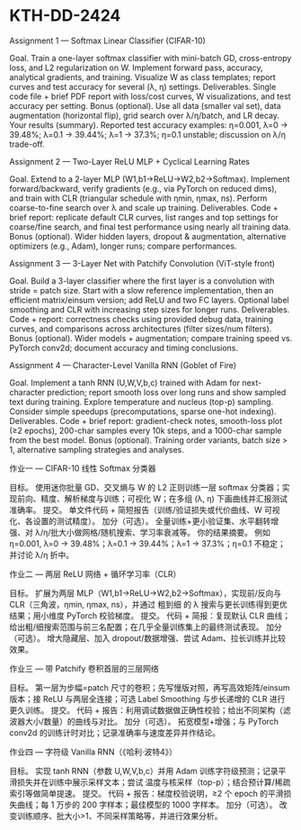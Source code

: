 # KTH-DD-2424
Assignment 1 — Softmax Linear Classifier (CIFAR-10)

Goal. Train a one-layer softmax classifier with mini-batch GD, cross-entropy loss, and L2 regularization on W. Implement forward pass, accuracy, analytical gradients, and training. Visualize W as class templates; report curves and test accuracy for several (λ, η) settings. 
Deliverables. Single code file + brief PDF report with loss/cost curves, W visualizations, and test accuracy per setting. 
Bonus (optional). Use all data (smaller val set), data augmentation (horizontal flip), grid search over λ/η/batch, and LR decay. 
Your results (summary). Reported test accuracy examples: η=0.001, λ=0 → 39.48%; λ=0.1 → 39.44%; λ=1 → 37.3%; η=0.1 unstable; discussion on λ/η trade-off.

Assignment 2 — Two-Layer ReLU MLP + Cyclical Learning Rates

Goal. Extend to a 2-layer MLP (W1,b1→ReLU→W2,b2→Softmax). Implement forward/backward, verify gradients (e.g., via PyTorch on reduced dims), and train with CLR (triangular schedule with ηmin, ηmax, ns). Perform coarse-to-fine search over λ and scale up training. 
Deliverables. Code + brief report: replicate default CLR curves, list ranges and top settings for coarse/fine search, and final test performance using nearly all training data. 
Bonus (optional). Wider hidden layers, dropout & augmentation, alternative optimizers (e.g., Adam), longer runs; compare performances.

Assignment 3 — 3-Layer Net with Patchify Convolution (ViT-style front)

Goal. Build a 3-layer classifier where the first layer is a convolution with stride = patch size. Start with a slow reference implementation, then an efficient matrix/einsum version; add ReLU and two FC layers. Optional label smoothing and CLR with increasing step sizes for longer runs. 
Deliverables. Code + report: correctness checks using provided debug data, training curves, and comparisons across architectures (filter sizes/num filters). 
Bonus (optional). Wider models + augmentation; compare training speed vs. PyTorch conv2d; document accuracy and timing conclusions. 

Assignment 4 — Character-Level Vanilla RNN (Goblet of Fire)

Goal. Implement a tanh RNN (U,W,V,b,c) trained with Adam for next-character prediction; report smooth loss over long runs and show sampled text during training. Explore temperature and nucleus (top-p) sampling. Consider simple speedups (precomputations, sparse one-hot indexing). 
Deliverables. Code + brief report: gradient-check notes, smooth-loss plot (≥2 epochs), 200-char samples every 10k steps, and a 1000-char sample from the best model. 
Bonus (optional). Training order variants, batch size > 1, alternative sampling strategies and analyses.

作业一 — CIFAR-10 线性 Softmax 分类器

目标。 使用迷你批量 GD、交叉熵与 W 的 L2 正则训练一层 softmax 分类器；实现前向、精度、解析梯度与训练；可视化 W；在多组 (λ, η) 下画曲线并汇报测试准确率。
提交。 单文件代码 + 简短报告（训练/验证损失或代价曲线、W 可视化、各设置的测试精度）。
加分（可选）。 全量训练+更小验证集、水平翻转增强、对 λ/η/批大小做网格/随机搜索、学习率衰减等。
你的结果摘要。 例如 η=0.001, λ=0 → 39.48%；λ=0.1 → 39.44%；λ=1 → 37.3%；η=0.1 不稳定；并讨论 λ/η 折中。

作业二 — 两层 ReLU 网络 + 循环学习率（CLR）

目标。 扩展为两层 MLP（W1,b1→ReLU→W2,b2→Softmax），实现前/反向与 CLR（三角波，ηmin, ηmax, ns），并通过 粗到细 的 λ 搜索与更长训练得到更优结果；用小维度 PyTorch 校验梯度。
提交。 代码 + 简报：复现默认 CLR 曲线；给出粗/细搜索范围与前三名配置；在几乎全量训练集上的最终测试表现。
加分（可选）。 增大隐藏层、加入 dropout/数据增强、尝试 Adam、拉长训练并比较效果。

作业三 — 带 Patchify 卷积首层的三层网络

目标。 第一层为步幅=patch 尺寸的卷积；先写慢版对照，再写高效矩阵/einsum 版本；接 ReLU 与两层全连接；可选 Label Smoothing 与步长递增的 CLR 进行更久训练。
提交。 代码 + 报告：利用调试数据做正确性校验；给出不同架构（滤波器大小/数量）的曲线与对比。
加分（可选）。 拓宽模型+增强；与 PyTorch conv2d 的训练计时对比；记录准确率与速度差异并作结论。

作业四 — 字符级 Vanilla RNN（《哈利·波特4》）

目标。 实现 tanh RNN（参数 U,W,V,b,c）并用 Adam 训练字符级预测；记录平滑损失并在训练中展示采样文本；尝试 温度与核采样（top-p）；结合预计算/稀疏索引等做简单提速。
提交。 代码 + 报告：梯度校验说明，≥2 个 epoch 的平滑损失曲线；每 1 万步的 200 字样本；最佳模型的 1000 字样本。
加分（可选）。 改变训练顺序、批大小>1、不同采样策略等，并进行效果分析。
